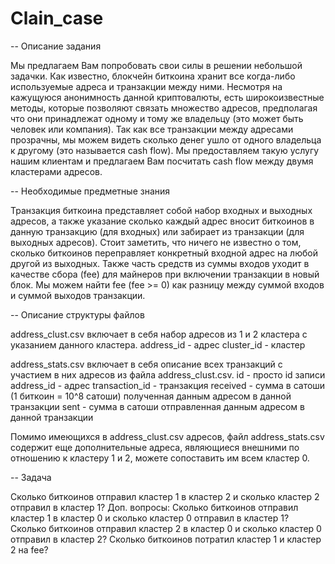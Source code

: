 # Clain_case
-- Описание задания

Мы предлагаем Вам попробовать свои силы в решении небольшой задачки. Как известно, блокчейн биткоина хранит все когда-либо используемые адреса и транзакции между ними. Несмотря на кажущуюся анонимность данной криптовалюты, есть широкоизвестные методы, которые позволяют связать множество адресов, предполагая что они принадлежат одному и тому же владельцу (это может быть человек или компания). Так как все транзакции между адресами прозрачны, мы можем видеть сколько денег ушло от одного владельца к другому (это называется сash flow). Мы предоставляем такую услугу нашим клиентам и предлагаем Вам посчитать сash flow между двумя кластерами адресов.

-- Необходимые предметные знания

Транзакция биткоина представляет собой набор входных и выходных адресов, а также указание сколько каждый адрес вносит биткоинов в данную транзакцию (для входных) или забирает из транзакции (для выходных адресов). Стоит заметить, что ничего не известно о том, сколько биткоинов переправляет конкретный входной адрес на любой другой из выходных. Также часть средств из суммы входов уходит в качестве сбора (fee) для майнеров при включении транзакции в новый блок. Мы можем найти fee (fee >= 0) как разницу между суммой входов и суммой выходов транзакции.

-- Описание структуры файлов

address_clust.csv включает в себя набор адресов из 1 и 2 кластера с указанием данного кластера.
address_id - адрес
cluster_id - кластер

address_stats.csv включает в себя описание всех транзакций с участием в них адресов из файла address_clust.csv.
id - просто id записи
address_id - адрес
transaction_id - транзакция
received - сумма в сатоши (1 биткоин = 10^8 сатоши) полученная данным адресом в данной транзакции
sent - сумма в сатоши отправленная данным адресом в данной транзакции

Помимо имеющихся в address_clust.csv адресов, файл address_stats.csv содержит еще дополнительные адреса, являющиеся внешними по отношению к кластеру 1 и 2, можете сопоставить им всем кластер 0.

-- Задача

Сколько биткоинов отправил кластер 1 в кластер 2 и сколько кластер 2 отправил в кластер 1?
Доп. вопросы:
Сколько биткоинов отправил кластер 1 в кластер 0 и сколько кластер 0 отправил в кластер 1?
Сколько биткоинов отправил кластер 2 в кластер 0 и сколько кластер 0 отправил в кластер 2?
Сколько биткоинов потратил кластер 1 и кластер 2 на fee?
